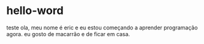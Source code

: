 # hello-word
teste
ola, meu nome é eric e eu estou começando a aprender programação agora. eu gosto de macarrão e de ficar em casa.
